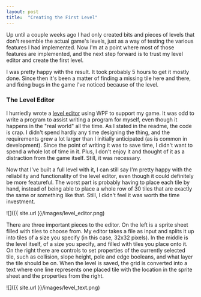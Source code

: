 ```yaml
---
layout: post
title:  "Creating the First Level"
---
```

Up until a couple weeks ago I had only created bits and pieces of levels that
don't resemble the actual game's levels, just as a way of testing the various
features I had implemented. Now I'm at a point where most of those features are
implemented, and the next step forward is to trust my level editor and create
the first level.

I was pretty happy with the result. It took probably 5 hours to get it mostly
done. Since then it's been a matter of finding a missing tile here and there,
and fixing bugs in the game I've noticed because of the level.

### The Level Editor

I hurriedly wrote a [level
editor](https://github.com/PlanetLotus/PlatformerLevelDesigner) using WPF to
support my game. It was odd to write a program to assist writing a program for
myself, even though it happens in the "real world" all the time. As I stated in
the readme, the code is crap. I didn't spend hardly any time designing the
thing, and the requirements grew a lot larger than I initially anticipated (as
is common in development). Since the point of writing it was to save
time, I didn't want to spend a whole lot of time in it. Plus, I don't enjoy it
and thought of it as a distraction from the game itself. Still, it was necessary.

Now that I've built a full level with it, I can still say I'm pretty happy with
the reliability and functionality of the level editor, even though it could
definitely be more featureful. The worst part is probably having to place each
tile by hand, instead of being able to place a whole row of 30 tiles that are
exactly the same or something like that. Still, I didn't feel it was worth the
time investment.

![]({{ site.url }}/images/level_editor.png)

There are three important pieces to the editor. On the left is a sprite sheet
filled with tiles to choose from. My editor takes a file as input and splits it
up into tiles of a size you specify (in this case, 32x32 pixels). In the middle
is the level itself, of a size you specify, and filled with tiles you place
onto it. On the right there are controls to set properties of the currently
selected tile, such as collision, slope height, pole and edge booleans, and
what layer the tile should be on. When the level is saved, the grid is
converted into a text where one line represents one placed tile with the
location in the sprite sheet and the properties from the right.

![]({{ site.url }}/images/level_text.png)
